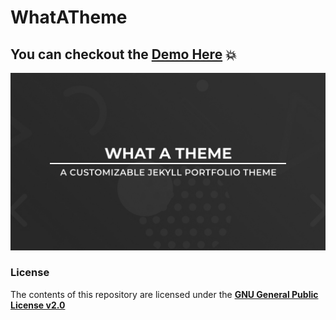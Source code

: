 # WhatATheme
## You can checkout the [**Demo Here**](https://thedevslot.github.io/WhatATheme/) :boom:
![WhatATheme](assets/images/meta.jpg)



### License
The contents of this repository are licensed under the [**GNU General Public License v2.0**](https://github.com/thedevslot/WhatATheme/blob/master/LICENSE)


